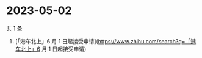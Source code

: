 # 2023-05-02

共 1 条

<!-- BEGIN -->
<!-- 最后更新时间 Tue May 02 2023 00:11:17 GMT+0800 (China Standard Time) -->

1. [「港车北上」6 月 1
   日起接受申请](https://www.zhihu.com/search?q=「港车北上」6 月 1 日起接受申请)

<!-- END -->
